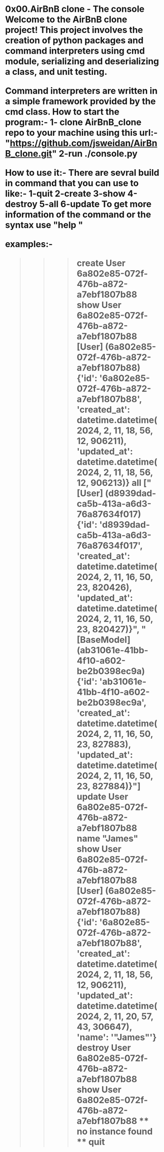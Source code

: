 <h1>0x00.AirBnB clone - The console<h1\>
Welcome to the AirBnB clone project!
This project involves the creation of python packages and command interpreters using cmd module, serializing and deserializing a class, and unit testing.

Command interpreters are written in a simple framework provided by the cmd class.
How to start the program:-
1- clone AirBnB_clone repo to your machine using this url:-
"https://github.com/jsweidan/AirBnB_clone.git"
2-run ./console.py

How to use it:-
There are sevral build in command that you can use to like:-
1-quit
2-create
3-show
4-destroy
5-all
6-update
To get more information of the command or the syntax use "help <command>"

examples:-
>>> create User
6a802e85-072f-476b-a872-a7ebf1807b88
>>> show User 6a802e85-072f-476b-a872-a7ebf1807b88
[User] (6a802e85-072f-476b-a872-a7ebf1807b88) {'id': '6a802e85-072f-476b-a872-a7ebf1807b88', 'created_at': datetime.datetime(2024, 2, 11, 18, 56, 12, 906211), 'updated_at': datetime.datetime(2024, 2, 11, 18, 56, 12, 906213)}
>>> all
["[User] (d8939dad-ca5b-413a-a6d3-76a87634f017) {'id': 'd8939dad-ca5b-413a-a6d3-76a87634f017', 'created_at': datetime.datetime(2024, 2, 11, 16, 50, 23, 820426), 'updated_at': datetime.datetime(2024, 2, 11, 16, 50, 23, 820427)}", "[BaseModel] (ab31061e-41bb-4f10-a602-be2b0398ec9a) {'id': 'ab31061e-41bb-4f10-a602-be2b0398ec9a', 'created_at': datetime.datetime(2024, 2, 11, 16, 50, 23, 827883), 'updated_at': datetime.datetime(2024, 2, 11, 16, 50, 23, 827884)}"]
>>> update User 6a802e85-072f-476b-a872-a7ebf1807b88 name "James"
>>> show User 6a802e85-072f-476b-a872-a7ebf1807b88
[User] (6a802e85-072f-476b-a872-a7ebf1807b88) {'id': '6a802e85-072f-476b-a872-a7ebf1807b88', 'created_at': datetime.datetime(2024, 2, 11, 18, 56, 12, 906211), 'updated_at': datetime.datetime(2024, 2, 11, 20, 57, 43, 306647), 'name': '"James"'}
>>> destroy User 6a802e85-072f-476b-a872-a7ebf1807b88
>>> show User 6a802e85-072f-476b-a872-a7ebf1807b88
** no instance found **
>>> quit
